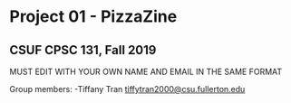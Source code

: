 # Project 01 - PizzaZine
## CSUF CPSC 131, Fall 2019

MUST EDIT WITH YOUR OWN NAME AND EMAIL IN THE SAME FORMAT

Group members:
-Tiffany Tran tiffytran2000@csu.fullerton.edu
